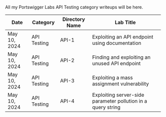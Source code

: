All my Portswigger Labs API Testing category writeups will be here.

Date          | Category                       | Directory Name     | Lab Title
--------------|--------------------------------|--------------------|----------------------
May 10, 2024  | API Testing                    | API-1              | Exploiting an API endpoint using documentation
May 10, 2024  | API Testing                    | API-2              | Finding and exploiting an unused API endpoint
May 10, 2024  | API Testing                    | API-3              | Exploiting a mass assignment vulnerability
May 10, 2024  | API Testing                    | API-4              | Exploiting server-side parameter pollution in a query string